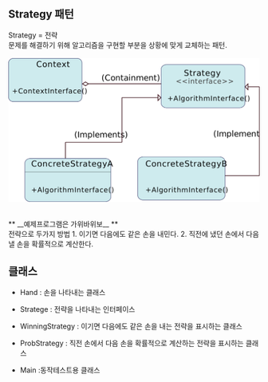 

Strategy 패턴
-
Strategy = 전략 <br>
문제를 해결하기 위해 알고리즘을 구현할 부분을 상황에 맞게 교체하는 패턴.
<br><br>
![](img/2000px-Strategy_Pattern_Diagram_ZP.svg.png)



<br>
 ** __예제프로그램은 가위바위보__ ** 
<br>
전략으로 두가지 방법
1. 이기면 다음에도 같은 손을 내민다.
2. 직전에 냈던 손에서 다음 낼 손을 확률적으로 계산한다.

클래스
-
- Hand : 손을 나타내는 클래스
- Stratege : 전략을 나타내는 인터페이스

- WinningStrategy : 이기면 다음에도 같은 손을 내는 전략을 표시하는 클래스
- ProbStrategy : 직전 손에서 다음 손을 확률적으로 계산하는 전략을 표시하는 클래스
- Main :동작테스트용 클래스




